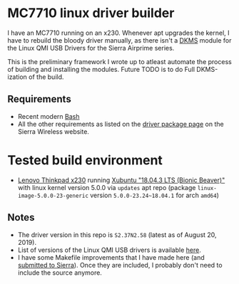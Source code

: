 # MC7710 linux driver builder

I have an MC7710 running on an x230. Whenever apt upgrades the kernel, I have to
rebuild the bloody driver manually, as there isn't a [DKMS](https://github.com/dell-oss/dkms) module for the Linux
QMI USB Drivers for the Sierra Airprime series.

This is the preliminary framework I wrote up to atleast automate the process of 
building and installing the modules. Future TODO is to do Full DKMS-ization of the build.

## Requirements

- Recent modern [Bash](https://www.gnu.org/software/bash/)
- All the other requirements as listed on the [driver package page](https://source.sierrawireless.com/resources/airprime/software/usb-drivers-linux-qmi-software-s2,-d-,37n2,-d-,58/) on the Sierra Wireless website.

# Tested build environment

- [Lenovo Thinkpad x230](https://www.lenovo.com/gb/en/laptops/thinkpad/x-series/x230/) running [Xubuntu "18.04.3 LTS (Bionic Beaver)"](https://xubuntu.org/download) with linux kernel version 5.0.0 via `updates` apt repo (package `linux-image-5.0.0-23-generic` version `5.0.0-23.24~18.04.1` for arch `amd64`)

## Notes

- The driver version in this repo is `S2.37N2.58` (latest as of August 20, 2019).
- List of versions of the Linux QMI USB drivers is available
  [here](https://source.sierrawireless.com/resources/airprime/software/usb-drivers-linux-qmi-software-history/).
- I have some Makefile improvements that I have made here (and [submitted to Sierra](https://forum.sierrawireless.com/t/patches-to-sierra-linux-qmi-drivers-version-s2-37n2-57/16899/3)). Once they are included, I probably don't need to include the source anymore.
